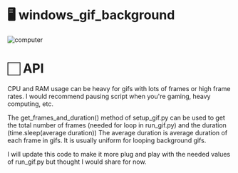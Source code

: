 # 🖥️ windows_gif_background


![computer](https://user-images.githubusercontent.com/82523141/216819498-940427e3-a52a-4d53-95d4-441dac7d2924.gif)


# 🏻 API

CPU and RAM usage can be heavy for gifs with lots of frames or high frame rates. I would recommend pausing script when you're gaming, heavy computing, etc. 

The get_frames_and_duration() method of setup_gif.py can be used to get the total number of frames (needed for loop in run_gif.py) and the duration (time.sleep(average duration))
  The average duration is average duration of each frame in gifs. It is usually uniform for looping background gifs. 
  
  I will update this code to make it more plug and play with the needed values of run_gif.py but thought I would share for now. 
